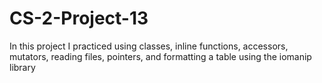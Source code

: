 # CS-2-Project-13
In this project I practiced using classes, inline functions, accessors, mutators, reading files, pointers, and formatting a table using the iomanip library
